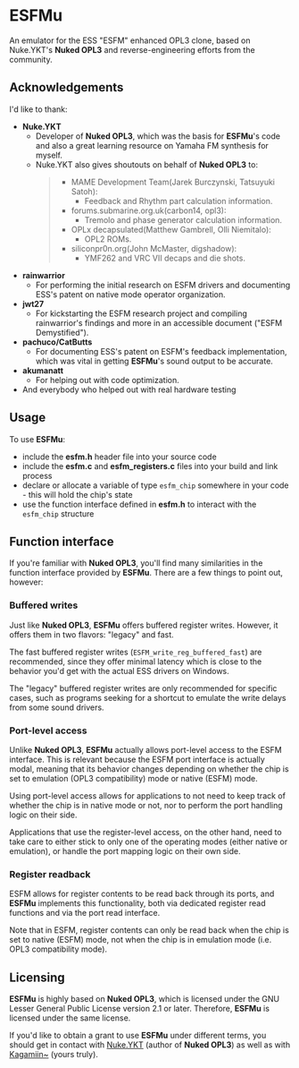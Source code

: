 # ESFMu

An emulator for the ESS "ESFM" enhanced OPL3 clone, based on Nuke.YKT's **Nuked OPL3** and reverse-engineering efforts from the community.

## Acknowledgements

I'd like to thank:

- **Nuke.YKT**
  - Developer of **Nuked OPL3**, which was the basis for **ESFMu**'s code and also a great learning resource on Yamaha FM synthesis for myself.
  - Nuke.YKT also gives shoutouts on behalf of **Nuked OPL3** to:
    >- MAME Development Team(Jarek Burczynski, Tatsuyuki Satoh):
    >    - Feedback and Rhythm part calculation information.
    >- forums.submarine.org.uk(carbon14, opl3):
    >    - Tremolo and phase generator calculation information.
    >- OPLx decapsulated(Matthew Gambrell, Olli Niemitalo):
    >    - OPL2 ROMs.
    >- siliconpr0n.org(John McMaster, digshadow):
    >    - YMF262 and VRC VII decaps and die shots.
- **rainwarrior**
  - For performing the initial research on ESFM drivers and documenting ESS's patent on native mode operator organization.
- **jwt27**
  - For kickstarting the ESFM research project and compiling rainwarrior's findings and more in an accessible document ("ESFM Demystified").
- **pachuco/CatButts**
  - For documenting ESS's patent on ESFM's feedback implementation, which was vital in getting **ESFMu**'s sound output to be accurate.
- **akumanatt**
  - For helping out with code optimization.
- And everybody who helped out with real hardware testing

## Usage

To use **ESFMu**:

- include the **esfm.h** header file into your source code
- include the **esfm.c** and **esfm_registers.c** files into your build and link process
- declare or allocate a variable of type `esfm_chip` somewhere in your code - this will hold the chip's state
- use the function interface defined in **esfm.h** to interact with the `esfm_chip` structure

## Function interface

If you're familiar with **Nuked OPL3**, you'll find many similarities in the function interface provided by **ESFMu**. There are a few things to point out, however:

### Buffered writes

Just like **Nuked OPL3**, **ESFMu** offers buffered register writes. However, it offers them in two flavors: "legacy" and fast.

The fast buffered register writes (`ESFM_write_reg_buffered_fast`) are recommended, since they offer minimal latency which is close to the behavior you'd get with the actual ESS drivers on Windows.

The "legacy" buffered register writes are only recommended for specific cases, such as programs seeking for a shortcut to emulate the write delays from some sound drivers.

### Port-level access

Unlike **Nuked OPL3**, **ESFMu** actually allows port-level access to the ESFM interface. This is relevant because the ESFM port interface is actually modal, meaning that its behavior changes depending on whether the chip is set to emulation (OPL3 compatibility) mode or native (ESFM) mode.

Using port-level access allows for applications to not need to keep track of whether the chip is in native mode or not, nor to perform the port handling logic on their side.

Applications that use the register-level access, on the other hand, need to take care to either stick to only one of the operating modes (either native or emulation), or handle the port mapping logic on their own side.

### Register readback

ESFM allows for register contents to be read back through its ports, and **ESFMu** implements this functionality, both via dedicated register read functions and via the port read interface.

Note that in ESFM, register contents can only be read back when the chip is set to native (ESFM) mode, not when the chip is in emulation mode (i.e. OPL3 compatibility mode).

## Licensing

**ESFMu** is highly based on **Nuked OPL3**, which is licensed under the GNU Lesser General Public License version 2.1 or later. Therefore, **ESFMu** is licensed under the same license.

If you'd like to obtain a grant to use **ESFMu** under different terms, you should get in contact with [Nuke.YKT](https://github.com/nukeykt) (author of **Nuked OPL3**) as well as with [Kagamiin~](https://github.com/Kagamiin) (yours truly).
